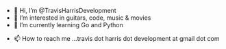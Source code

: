 - 👋 Hi, I’m @TravisHarrisDevelopment
- 👀 I’m interested in guitars, code, music & movies
- 🌱 I’m currently learning Go and Python
<!-- - 💞️ I’m looking to collaborate on ... -->
- 📫 How to reach me ...travis dot harris dot development at gmail dot com

<!---
TravisHarrisDevelopment/TravisHarrisDevelopment is a ✨ special ✨ repository because its `README.md` (this file) appears on your GitHub profile.
You can click the Preview link to take a look at your changes.
--->
